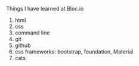 Things I have learned at Bloc.io

  1. html
  2. css
  3. command line
  4. git
  5. github
  6. css frameworks: bootstrap, foundation, Material
  7. cats
